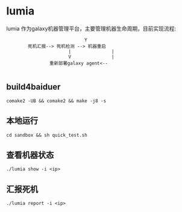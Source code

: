 # lumia
lumia 作为galaxy机器管理平台，主要管理机器生命周期，目前实现流程:

```
                             Y
        死机汇报--> 死机检测 --> 机器重启
                       |               |
                       V               |
                重新部署galaxy agent<--
                        
```

## build4baiduer
```
comake2 -UB && comake2 && make -j8 -s
```

## 本地运行
```
cd sandbox && sh quick_test.sh
```

## 查看机器状态

```
./lumia show -i <ip>
```

## 汇报死机

```
./lumia report -i <ip>
```
